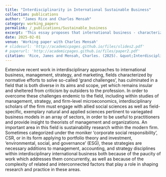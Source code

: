 ```yaml
---
title: "Interdisciplinarity in International Sustainable Business"
collection: publications
author: "James Rice and Charles Mensah"
category: working_papers
permalink: /_publications/Sustainable_business
excerpt: 'This essay proposes that international business - characterized most prominently by the multinational corporation (MNC) - is defined by the types of social problems it wishes to solve. It is also defined by the manner, strategy, or approach that it uses to define the problem landscape and technological or product-related solution space.'
date: 2025-02-01
venue: 'Working paper with Charles Mensah'
# slidesurl: 'http://academicpages.github.io/files/slides2.pdf'
# paperurl: 'http://academicpages.github.io/files/paper2.pdf'
citation: 'Rice, James and Mensah, Charles. (2025). &quot;Interdisciplinarity in International Sustainable Business.&quot; <i>Work in Progress</i>.'
---
```

Extensive recent work in interdisciplinary approaches to international business, management, strategy, and marketing, fields characterized by normative efforts to solve so-called ‘grand challenges’, has culminated in a field that is both diverse in its aims and scope, yet which remains insular and sheltered from criticism by outsiders to the profession. In order to overcome these challenges endemic to the field, including within studies of management, strategy, and firm-level microeconomics, interdisciplinary scholars of the firm must engage with allied social sciences as well as field-specific, exemplary natural and applied sciences pertinent to variegated business models in an array of sectors, in order to be useful to practitioners and provide insight to theorists of management and organizations. An important area in this field is sustainability research within the modern firm. Sometimes categorized under the moniker ‘corporate social responsibility’, CSR, or in its form applying to portfolio theory and investment, ‘environmental, social, and governance’ (ESG), these strategies are necessary additions to management, accounting, and strategy disciplines within interdisciplinary international business both because of the paucity of work which addresses them concurrently, as well as because of the complexity of related and interconnected factors that play a role in shaping research and practice in these areas. 
